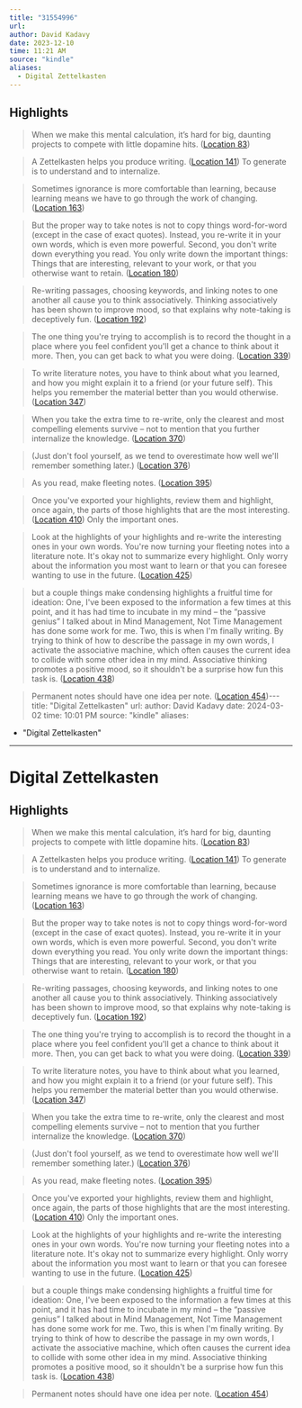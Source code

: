 ```yaml
---
title: "31554996"
url:
author: David Kadavy
date: 2023-12-10
time: 11:21 AM
source: "kindle"
aliases:
  - Digital Zettelkasten
---
```

## Highlights
> When we make this mental calculation, it’s hard for big, daunting projects to compete with little dopamine hits. ([Location 83](https://readwise.io/to_kindle?action=open&asin=B095VY4XGD&location=83))

> A Zettelkasten helps you produce writing. ([Location 141](https://readwise.io/to_kindle?action=open&asin=B095VY4XGD&location=141))
To generate is to understand and to internalize.

> Sometimes ignorance is more comfortable than learning, because learning means we have to go through the work of changing. ([Location 163](https://readwise.io/to_kindle?action=open&asin=B095VY4XGD&location=163))

> But the proper way to take notes is not to copy things word-for-word (except in the case of exact quotes). Instead, you re-write it in your own words, which is even more powerful. Second, you don't write down everything you read. You only write down the important things: Things that are interesting, relevant to your work, or that you otherwise want to retain. ([Location 180](https://readwise.io/to_kindle?action=open&asin=B095VY4XGD&location=180))

> Re-writing passages, choosing keywords, and linking notes to one another all cause you to think associatively. Thinking associatively has been shown to improve mood, so that explains why note-taking is deceptively fun. ([Location 192](https://readwise.io/to_kindle?action=open&asin=B095VY4XGD&location=192))

> The one thing you're trying to accomplish is to record the thought in a place where you feel confident you'll get a chance to think about it more. Then, you can get back to what you were doing. ([Location 339](https://readwise.io/to_kindle?action=open&asin=B095VY4XGD&location=339))

> To write literature notes, you have to think about what you learned, and how you might explain it to a friend (or your future self). This helps you remember the material better than you would otherwise. ([Location 347](https://readwise.io/to_kindle?action=open&asin=B095VY4XGD&location=347))

> When you take the extra time to re-write, only the clearest and most compelling elements survive – not to mention that you further internalize the knowledge. ([Location 370](https://readwise.io/to_kindle?action=open&asin=B095VY4XGD&location=370))

> (Just don't fool yourself, as we tend to overestimate how well we'll remember something later.) ([Location 376](https://readwise.io/to_kindle?action=open&asin=B095VY4XGD&location=376))

> As you read, make fleeting notes. ([Location 395](https://readwise.io/to_kindle?action=open&asin=B095VY4XGD&location=395))

> Once you've exported your highlights, review them and highlight, once again, the parts of those highlights that are the most interesting. ([Location 410](https://readwise.io/to_kindle?action=open&asin=B095VY4XGD&location=410))
Only the important ones.

> Look at the highlights of your highlights and re-write the interesting ones in your own words. You're now turning your fleeting notes into a literature note. It's okay not to summarize every highlight. Only worry about the information you most want to learn or that you can foresee wanting to use in the future. ([Location 425](https://readwise.io/to_kindle?action=open&asin=B095VY4XGD&location=425))

> but a couple things make condensing highlights a fruitful time for ideation: One, I've been exposed to the information a few times at this point, and it has had time to incubate in my mind – the “passive genius” I talked about in Mind Management, Not Time Management has done some work for me. Two, this is when I'm finally writing. By trying to think of how to describe the passage in my own words, I activate the associative machine, which often causes the current idea to collide with some other idea in my mind. Associative thinking promotes a positive mood, so it shouldn't be a surprise how fun this task is. ([Location 438](https://readwise.io/to_kindle?action=open&asin=B095VY4XGD&location=438))

> Permanent notes should have one idea per note. ([Location 454](https://readwise.io/to_kindle?action=open&asin=B095VY4XGD&location=454))---
title: "Digital Zettelkasten"
url: 
author: David Kadavy
date: 2024-03-02
time: 10:01 PM
source: "kindle"
aliases:
  - "Digital Zettelkasten"
---
# Digital Zettelkasten

## Highlights
> When we make this mental calculation, it’s hard for big, daunting projects to compete with little dopamine hits. ([Location 83](https://readwise.io/to_kindle?action=open&asin=B095VY4XGD&location=83))

> A Zettelkasten helps you produce writing. ([Location 141](https://readwise.io/to_kindle?action=open&asin=B095VY4XGD&location=141))
To generate is to understand and to internalize.

> Sometimes ignorance is more comfortable than learning, because learning means we have to go through the work of changing. ([Location 163](https://readwise.io/to_kindle?action=open&asin=B095VY4XGD&location=163))

> But the proper way to take notes is not to copy things word-for-word (except in the case of exact quotes). Instead, you re-write it in your own words, which is even more powerful. Second, you don't write down everything you read. You only write down the important things: Things that are interesting, relevant to your work, or that you otherwise want to retain. ([Location 180](https://readwise.io/to_kindle?action=open&asin=B095VY4XGD&location=180))

> Re-writing passages, choosing keywords, and linking notes to one another all cause you to think associatively. Thinking associatively has been shown to improve mood, so that explains why note-taking is deceptively fun. ([Location 192](https://readwise.io/to_kindle?action=open&asin=B095VY4XGD&location=192))

> The one thing you're trying to accomplish is to record the thought in a place where you feel confident you'll get a chance to think about it more. Then, you can get back to what you were doing. ([Location 339](https://readwise.io/to_kindle?action=open&asin=B095VY4XGD&location=339))

> To write literature notes, you have to think about what you learned, and how you might explain it to a friend (or your future self). This helps you remember the material better than you would otherwise. ([Location 347](https://readwise.io/to_kindle?action=open&asin=B095VY4XGD&location=347))

> When you take the extra time to re-write, only the clearest and most compelling elements survive – not to mention that you further internalize the knowledge. ([Location 370](https://readwise.io/to_kindle?action=open&asin=B095VY4XGD&location=370))

> (Just don't fool yourself, as we tend to overestimate how well we'll remember something later.) ([Location 376](https://readwise.io/to_kindle?action=open&asin=B095VY4XGD&location=376))

> As you read, make fleeting notes. ([Location 395](https://readwise.io/to_kindle?action=open&asin=B095VY4XGD&location=395))

> Once you've exported your highlights, review them and highlight, once again, the parts of those highlights that are the most interesting. ([Location 410](https://readwise.io/to_kindle?action=open&asin=B095VY4XGD&location=410))
Only the important ones.

> Look at the highlights of your highlights and re-write the interesting ones in your own words. You're now turning your fleeting notes into a literature note. It's okay not to summarize every highlight. Only worry about the information you most want to learn or that you can foresee wanting to use in the future. ([Location 425](https://readwise.io/to_kindle?action=open&asin=B095VY4XGD&location=425))

> but a couple things make condensing highlights a fruitful time for ideation: One, I've been exposed to the information a few times at this point, and it has had time to incubate in my mind – the “passive genius” I talked about in Mind Management, Not Time Management has done some work for me. Two, this is when I'm finally writing. By trying to think of how to describe the passage in my own words, I activate the associative machine, which often causes the current idea to collide with some other idea in my mind. Associative thinking promotes a positive mood, so it shouldn't be a surprise how fun this task is. ([Location 438](https://readwise.io/to_kindle?action=open&asin=B095VY4XGD&location=438))

> Permanent notes should have one idea per note. ([Location 454](https://readwise.io/to_kindle?action=open&asin=B095VY4XGD&location=454))

